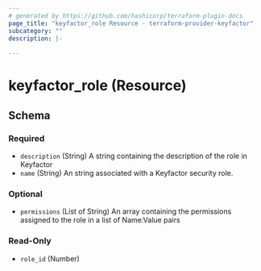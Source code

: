 ```yaml
---
# generated by https://github.com/hashicorp/terraform-plugin-docs
page_title: "keyfactor_role Resource - terraform-provider-keyfactor"
subcategory: ""
description: |-
  
---
```


# keyfactor_role (Resource)





<!-- schema generated by tfplugindocs -->
## Schema

### Required

- `description` (String) A string containing the description of the role in Keyfactor
- `name` (String) An string associated with a Keyfactor security role.

### Optional

- `permissions` (List of String) An array containing the permissions assigned to the role in a list of Name:Value pairs

### Read-Only

- `role_id` (Number)


